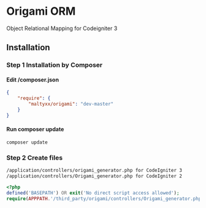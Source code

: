 # Origami ORM
Object Relational Mapping for Codeigniter 3

## Installation
### Step 1 Installation by Composer
#### Edit /composer.json
```json
{
    "require": {
        "maltyxx/origami": "dev-master"
    }
}
```
#### Run composer update
```shell
composer update
```
### Step 2 Create files
```txt
/application/controllers/origami_generator.php for CodeIgniter 3
/application/controllers/Origami_generator.php for CodeIgniter 2
```
```php
<?php
defined('BASEPATH') OR exit('No direct script access allowed');
require(APPPATH.'/third_party/origami/controllers/Origami_generator.php');
```